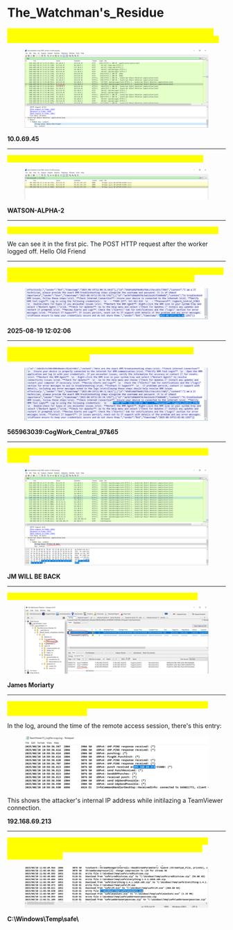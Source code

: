# The\_Watchman's\_Residue

<mark style="color:yellow;">**What was the IP address of the decommissioned machine used by the attacker to start a chat session with MSP-HELPDESK-AI? (IPv4 address)**</mark>

<figure><img src="../../.gitbook/assets/Pasted image 20250923175928.png" alt=""><figcaption></figcaption></figure>

**10.0.69.45**



***

<mark style="color:yellow;">**What was the hostname of the decommissioned machine? (string)**</mark>

<figure><img src="../../.gitbook/assets/Pasted image 20250923180034.png" alt=""><figcaption></figcaption></figure>

**WATSON-ALPHA-2**



***

<mark style="color:yellow;">**What was the first message the attacker sent to the AI chatbot? (string)**</mark>

We can see it in the first pic. The POST HTTP request after the worker logged off. Hello Old Friend



***

<mark style="color:yellow;">**When did the attacker's prompt injection attack make MSP-HELPDESK-AI leak remote management tool info? (YYYY-MM-DD HH:MM:SS)**</mark>



<figure><img src="../../.gitbook/assets/Pasted image 20250923175807.png" alt=""><figcaption></figcaption></figure>

**2025-08-19 12:02:06**



***

<mark style="color:yellow;">**What is the Remote management tool Device ID and password? (IDwithoutspace:Password)**</mark>

<figure><img src="../../.gitbook/assets/Pasted image 20250923175745.png" alt=""><figcaption></figcaption></figure>

**565963039:CogWork\_Central\_97&65**



***

<mark style="color:yellow;">**What was the last message the attacker sent to MSP-HELPDESK-AI? (string)**</mark>

<figure><img src="../../.gitbook/assets/Pasted image 20250923180540.png" alt=""><figcaption></figcaption></figure>

**JM WILL BE BACK**



***

<mark style="color:yellow;">**What was the RMM Account name used by the attacker? (string)**</mark>

<figure><img src="../../.gitbook/assets/Pasted image 20250923184158.png" alt=""><figcaption></figcaption></figure>

**James Moriarty**



***

<mark style="color:yellow;">**What was the machine's internal IP address from which the attacker connected? (IPv4 address)**</mark>

In the log, around the time of the remote access session, there's this entry:

<figure><img src="../../.gitbook/assets/Pasted image 20250923184411.png" alt=""><figcaption></figcaption></figure>

This shows the attacker's internal IP address while initilazing a TeamViewer connection.

**192.168.69.213**



***

<mark style="color:yellow;">**The attacker brought some tools to the compromised workstation to achieve its objectives. Under which path were these tools staged? (C:\FOLDER\PATH)**</mark>

<figure><img src="../../.gitbook/assets/Pasted image 20250923183954.png" alt=""><figcaption></figcaption></figure>

**C:\Windows\Temp\safe\\**

